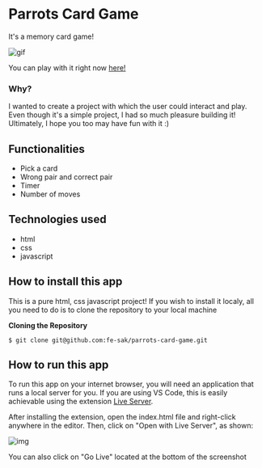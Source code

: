 # Parrots Card Game
It's a memory card game! 

<img src="https://media.giphy.com/media/E9lV71JBHiQ9rPCETs/giphy.gif" alt='gif' />

You can play with it right now [here!](https://fe-sak.github.io/parrots-card-game/)


### Why?

I wanted to create a project with which the user could interact and play. Even though it's a simple project, I had so much pleasure building it!  Ultimately, I hope you too may have fun with it :)

## Functionalities

- Pick a card
- Wrong pair and correct pair
- Timer
- Number of moves

## Technologies used

- html
- css
- javascript

## How to install this app

This is a pure html, css javascript project! If you wish to install it localy, all you need to do is to clone the repository to your local machine

  **Cloning the Repository**

```
$ git clone git@github.com:fe-sak/parrots-card-game.git
```

## How to run this app

To run this app on your internet browser, you will need an application that runs a local server for you. If you are using VS Code, this is easily achievable using the extension [Live Server](https://marketplace.visualstudio.com/items?itemName=ritwickdey.LiveServer).

After installing the extension, open the index.html file and right-click anywhere in the editor. 
Then, click on "Open with Live Server", as shown:

<img src="https://serving.photos.photobox.com/96582382b68c1bd6f1441c61c285f0a4277b68ae0800f91ba0b258468ea463d4aceb5a0b.jpg" alt="img">

You can also click on "Go Live" located at the bottom of the screenshot
